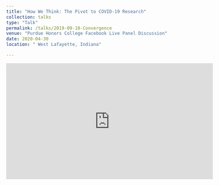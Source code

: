 ```yaml
---
title: "How We Think: The Pivot to COVID-19 Research"
collection: talks
type: "Talk"
permalink: /talks/2019-09-10-Convergence
venue: "Purdue Honors College Facebook Live Panel Discussion"
date: 2020-04-30
location: " West Lafayette, Indiana"

---
```



<iframe src="https://www.facebook.com/plugins/video.php?href=https%3A%2F%2Fwww.facebook.com%2Fpurduehonors%2Fvideos%2F3161447893906130%2F&show_text=0&width=560" width="560" height="315" style="border:none;overflow:hidden" scrolling="no" frameborder="0" allowTransparency="true" allowFullScreen="true"></iframe>


